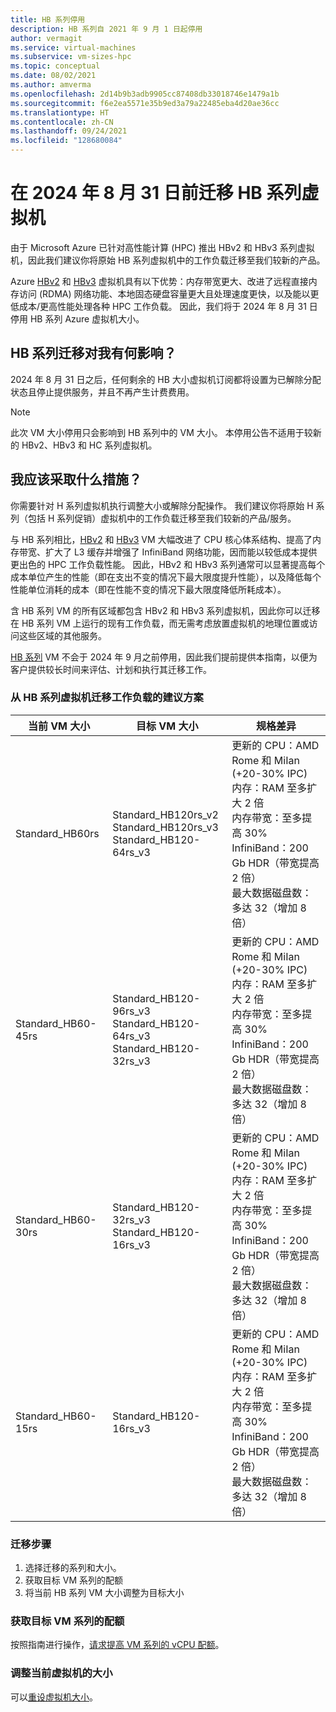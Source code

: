 ```yaml
---
title: HB 系列停用
description: HB 系列自 2021 年 9 月 1 日起停用
author: vermagit
ms.service: virtual-machines
ms.subservice: vm-sizes-hpc
ms.topic: conceptual
ms.date: 08/02/2021
ms.author: amverma
ms.openlocfilehash: 2d14b9b3adb9905cc87408db33018746e1479a1b
ms.sourcegitcommit: f6e2ea5571e35b9ed3a79a22485eba4d20ae36cc
ms.translationtype: HT
ms.contentlocale: zh-CN
ms.lasthandoff: 09/24/2021
ms.locfileid: "128680084"
---
```

# <a name="migrate-your-hb-series-virtual-machines-by-august-31-2024"></a>在 2024 年 8 月 31 日前迁移 HB 系列虚拟机
由于 Microsoft Azure 已针对高性能计算 (HPC) 推出 HBv2 和 HBv3 系列虚拟机，因此我们建议你将原始 HB 系列虚拟机中的工作负载迁移至我们较新的产品。  

Azure [HBv2](hbv2-series.md) 和 [HBv3](hbv3-series.md) 虚拟机具有以下优势：内存带宽更大、改进了远程直接内存访问 (RDMA) 网络功能、本地固态硬盘容量更大且处理速度更快，以及能以更低成本/更高性能处理各种 HPC 工作负载。 因此，我们将于 2024 年 8 月 31 日停用 HB 系列 Azure 虚拟机大小。

## <a name="how-does-the-hb-series-migration-affect-me"></a>HB 系列迁移对我有何影响？  

2024 年 8 月 31 日之后，任何剩余的 HB 大小虚拟机订阅都将设置为已解除分配状态且停止提供服务，并且不再产生计费费用。  
> [!NOTE]
> 此次 VM 大小停用只会影响到 HB 系列中的 VM 大小。 本停用公告不适用于较新的 HBv2、HBv3 和 HC 系列虚拟机。 

## <a name="what-actions-should-i-take"></a>我应该采取什么措施？  

你需要针对 H 系列虚拟机执行调整大小或解除分配操作。 我们建议你将原始 H 系列（包括 H 系列促销）虚拟机中的工作负载迁移至我们较新的产品/服务。

与 HB 系列相比，[HBv2](hbv2-series.md) 和 [HBv3](hbv3-series.md) VM 大幅改进了 CPU 核心体系结构、提高了内存带宽、扩大了 L3 缓存并增强了 InfiniBand 网络功能，因而能以较低成本提供更出色的 HPC 工作负载性能。 因此，HBv2 和 HBv3 系列通常可以显著提高每个成本单位产生的性能（即在支出不变的情况下最大限度提升性能），以及降低每个性能单位消耗的成本（即在性能不变的情况下最大限度降低所耗成本）。

含 HB 系列 VM 的所有区域都包含 HBv2 和 HBv3 系列虚拟机，因此你可以迁移在 HB 系列 VM 上运行的现有工作负载，而无需考虑放置虚拟机的地理位置或访问这些区域的其他服务。 

[HB 系列](hb-series.md) VM 不会于 2024 年 9 月之前停用，因此我们提前提供本指南，以便为客户提供较长时间来评估、计划和执行其迁移工作。 

### <a name="recommendations-for-workload-migration-from-hb-series-virtual-machines"></a>从 HB 系列虚拟机迁移工作负载的建议方案 

| 当前 VM 大小 | 目标 VM 大小 | 规格差异  |
|---|---|---|
|Standard_HB60rs |Standard_HB120rs_v2 <br> Standard_HB120rs_v3 <br> Standard_HB120-64rs_v3 |更新的 CPU：AMD Rome 和 MiIan (+20-30% IPC) <br> 内存：RAM 至多扩大 2 倍  <br> 内存带宽：至多提高 30% <br> InfiniBand：200 Gb HDR（带宽提高 2 倍） <br> 最大数据磁盘数：多达 32（增加 8 倍） |
|Standard_HB60-45rs |Standard_HB120-96rs_v3 <br> Standard_HB120-64rs_v3 <br> Standard_HB120-32rs_v3 |更新的 CPU：AMD Rome 和 MiIan (+20-30% IPC) <br> 内存：RAM 至多扩大 2 倍  <br>  内存带宽：至多提高 30% <br> InfiniBand：200 Gb HDR（带宽提高 2 倍） <br> 最大数据磁盘数：多达 32（增加 8 倍） |
|Standard_HB60-30rs |Standard_HB120-32rs_v3 <br> Standard_HB120-16rs_v3 |更新的 CPU：AMD Rome 和 MiIan (+20-30% IPC) <br> 内存：RAM 至多扩大 2 倍 <br> 内存带宽：至多提高 30% <br> InfiniBand：200 Gb HDR（带宽提高 2 倍） <br> 最大数据磁盘数：多达 32（增加 8 倍） |
|Standard_HB60-15rs |Standard_HB120-16rs_v3 |更新的 CPU：AMD Rome 和 MiIan (+20-30% IPC) <br> 内存：RAM 至多扩大 2 倍 <br> 内存带宽：至多提高 30% <br> InfiniBand：200 Gb HDR（带宽提高 2 倍） <br> 最大数据磁盘数：多达 32（增加 8 倍） |


### <a name="migration-steps"></a>迁移步骤 
1. 选择迁移的系列和大小。 
2. 获取目标 VM 系列的配额 
3. 将当前 HB 系列 VM 大小调整为目标大小 


### <a name="get-quota-for-the-target-vm-family"></a>获取目标 VM 系列的配额 

按照指南进行操作，[请求提高 VM 系列的 vCPU 配额](../azure-portal/supportability/per-vm-quota-requests.md)。


### <a name="resize-the-current-virtual-machine"></a>调整当前虚拟机的大小
可以[重设虚拟机大小](resize-vm.md)。
